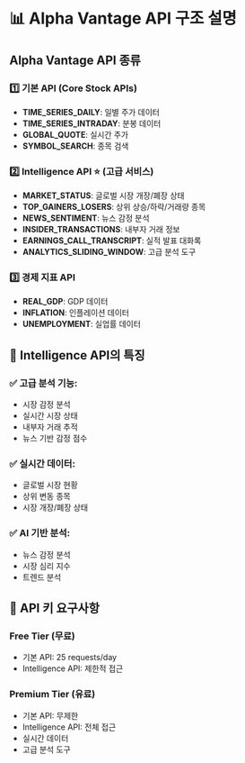 # 📊 Alpha Vantage API 구조 설명

## Alpha Vantage API 종류

### 1️⃣ **기본 API (Core Stock APIs)**
- **TIME_SERIES_DAILY**: 일별 주가 데이터
- **TIME_SERIES_INTRADAY**: 분봉 데이터
- **GLOBAL_QUOTE**: 실시간 주가
- **SYMBOL_SEARCH**: 종목 검색

### 2️⃣ **Intelligence API** ⭐ (고급 서비스)
- **MARKET_STATUS**: 글로벌 시장 개장/폐장 상태
- **TOP_GAINERS_LOSERS**: 상위 상승/하락/거래량 종목
- **NEWS_SENTIMENT**: 뉴스 감정 분석
- **INSIDER_TRANSACTIONS**: 내부자 거래 정보
- **EARNINGS_CALL_TRANSCRIPT**: 실적 발표 대화록
- **ANALYTICS_SLIDING_WINDOW**: 고급 분석 도구

### 3️⃣ **경제 지표 API**
- **REAL_GDP**: GDP 데이터
- **INFLATION**: 인플레이션 데이터
- **UNEMPLOYMENT**: 실업률 데이터

## 🧠 Intelligence API의 특징

### ✅ **고급 분석 기능:**
- 시장 감정 분석
- 실시간 시장 상태
- 내부자 거래 추적
- 뉴스 기반 감정 점수

### ✅ **실시간 데이터:**
- 글로벌 시장 현황
- 상위 변동 종목
- 시장 개장/폐장 상태

### ✅ **AI 기반 분석:**
- 뉴스 감정 분석
- 시장 심리 지수
- 트렌드 분석

## 🔑 API 키 요구사항

### **Free Tier (무료)**
- 기본 API: 25 requests/day
- Intelligence API: 제한적 접근

### **Premium Tier (유료)**
- 기본 API: 무제한
- Intelligence API: 전체 접근
- 실시간 데이터
- 고급 분석 도구
